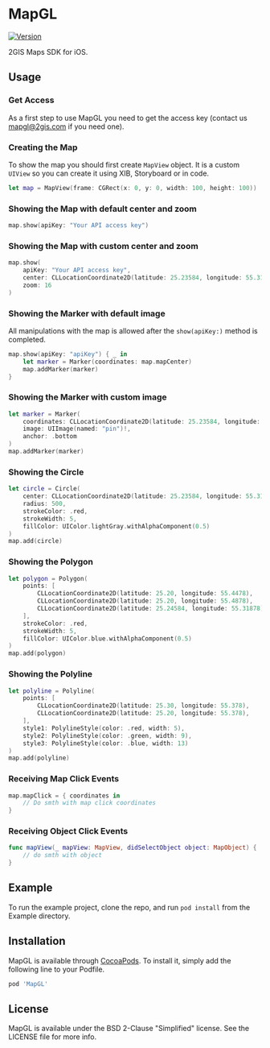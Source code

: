 # MapGL
[![Version](https://img.shields.io/cocoapods/v/MapGL.svg?style=flat)](https://cocoapods.org/pods/MapGL)

2GIS Maps SDK for iOS.

## Usage

### Get Access
As a first step to use MapGL you need to get the access key (contact us mapgl@2gis.com if you need one).

### Creating the Map
To show the map you should first create `MapView` object. It is a custom `UIView` so you can create it using XIB, Storyboard or in code.

```swift
let map = MapView(frame: CGRect(x: 0, y: 0, width: 100, height: 100))
```

### Showing the Map with default center and zoom

```swift
map.show(apiKey: "Your API access key")
```

### Showing the Map with custom center and zoom

```swift
map.show(
    apiKey: "Your API access key",
    center: CLLocationCoordinate2D(latitude: 25.23584, longitude: 55.31878),
    zoom: 16
)
```

### Showing the Marker with default image
All manipulations with the map is allowed after the `show(apiKey:)` method is completed.

```swift
map.show(apiKey: "apiKey") { _ in
    let marker = Marker(coordinates: map.mapCenter)
    map.addMarker(marker)
}
```

### Showing the Marker with custom image

```swift
let marker = Marker(
    coordinates: CLLocationCoordinate2D(latitude: 25.23584, longitude: 55.31878),
    image: UIImage(named: "pin")!,
    anchor: .bottom
)
map.addMarker(marker)
```

### Showing the Circle

```swift
let circle = Circle(
    center: CLLocationCoordinate2D(latitude: 25.23584, longitude: 55.31878),
    radius: 500,
    strokeColor: .red,
    strokeWidth: 5,
    fillColor: UIColor.lightGray.withAlphaComponent(0.5)
)
map.add(circle)
```


### Showing the Polygon

```swift
let polygon = Polygon(
    points: [
        CLLocationCoordinate2D(latitude: 25.20, longitude: 55.4478),
        CLLocationCoordinate2D(latitude: 25.20, longitude: 55.4878),
        CLLocationCoordinate2D(latitude: 25.24584, longitude: 55.31878),
    ],
    strokeColor: .red,
    strokeWidth: 5,
    fillColor: UIColor.blue.withAlphaComponent(0.5)
)
map.add(polygon)
```

### Showing the Polyline

```swift
let polyline = Polyline(
    points: [
        CLLocationCoordinate2D(latitude: 25.30, longitude: 55.378),
        CLLocationCoordinate2D(latitude: 25.20, longitude: 55.378),
    ],
    style1: PolylineStyle(color: .red, width: 5),
    style2: PolylineStyle(color: .green, width: 9),
    style3: PolylineStyle(color: .blue, width: 13)
)
map.add(polyline)
```

### Receiving Map Click Events

```swift
map.mapClick = { coordinates in
    // Do smth with map click coordinates
}
```

### Receiving Object Click Events

```swift
func mapView(_ mapView: MapView, didSelectObject object: MapObject) {
    // do smth with object
}
```

## Example
To run the example project, clone the repo, and run `pod install` from the Example directory.

## Installation
MapGL is available through [CocoaPods](https://cocoapods.org). To install
it, simply add the following line to your Podfile.

```ruby
pod 'MapGL'
```

## License
MapGL is available under the BSD 2-Clause "Simplified" license. See the LICENSE file for more info.
